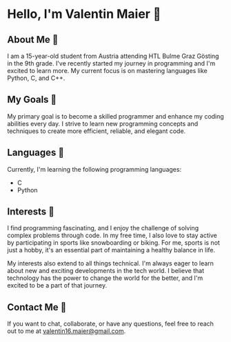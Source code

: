 # Hello, I'm Valentin Maier 👋

## About Me 📖

I am a 15-year-old student from Austria attending HTL Bulme Graz Gösting in the 9th grade. I've recently started my journey in programming and I'm excited to learn more. My current focus is on mastering languages like Python, C, and C++.

## My Goals 🎯

My primary goal is to become a skilled programmer and enhance my coding abilities every day. I strive to learn new programming concepts and techniques to create more efficient, reliable, and elegant code.

## Languages 🚀

Currently, I'm learning the following programming languages:

- C
- Python

## Interests 🤔

I find programming fascinating, and I enjoy the challenge of solving complex problems through code. In my free time, I also love to stay active by participating in sports like snowboarding or biking. For me, sports is not just a hobby, it's an essential part of maintaining a healthy balance in life.

My interests also extend to all things technical. I'm always eager to learn about new and exciting developments in the tech world. I believe that technology has the power to change the world for the better, and I'm excited to be a part of that journey.

## Contact Me 📧

If you want to chat, collaborate, or have any questions, feel free to reach out to me at [valentin16.maier@gmail.com](mailto:valentin16.maier@gmail.com).
